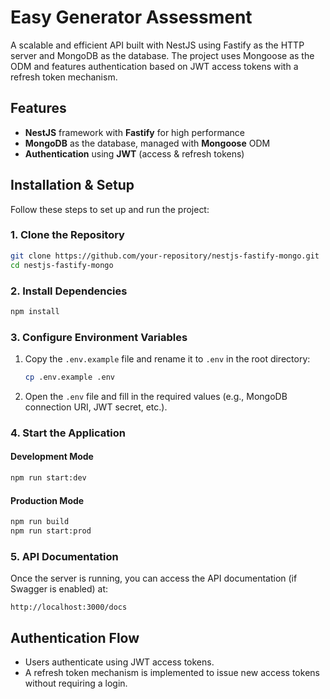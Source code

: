 # Easy Generator Assessment

A scalable and efficient API built with NestJS using Fastify as the HTTP server and MongoDB as the database. The project uses Mongoose as the ODM and features authentication based on JWT access tokens with a refresh token mechanism.

## Features

- **NestJS** framework with **Fastify** for high performance
- **MongoDB** as the database, managed with **Mongoose** ODM
- **Authentication** using **JWT** (access & refresh tokens)

## Installation & Setup

Follow these steps to set up and run the project:

### 1. Clone the Repository

```bash
git clone https://github.com/your-repository/nestjs-fastify-mongo.git
cd nestjs-fastify-mongo
```

### 2. Install Dependencies

```bash
npm install
```

### 3. Configure Environment Variables

1. Copy the `.env.example` file and rename it to `.env` in the root directory:

   ```bash
   cp .env.example .env
   ```

2. Open the `.env` file and fill in the required values (e.g., MongoDB connection URI, JWT secret, etc.).

### 4. Start the Application

#### Development Mode

```bash
npm run start:dev
```

#### Production Mode

```bash
npm run build
npm run start:prod
```

### 5. API Documentation

Once the server is running, you can access the API documentation (if Swagger is enabled) at:

```
http://localhost:3000/docs
```

## Authentication Flow

- Users authenticate using JWT access tokens.
- A refresh token mechanism is implemented to issue new access tokens without requiring a login.

